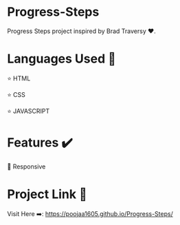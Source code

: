 # Progress-Steps
Progress Steps project inspired by Brad Traversy ❤️.
# Languages Used 🖤
⭐ HTML

 :star: CSS
 
⭐ JAVASCRIPT 
# Features :heavy_check_mark:
:iphone: Responsive
# Project Link 💚
Visit Here ➡️: https://poojaa1605.github.io/Progress-Steps/
 
